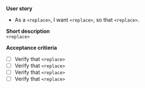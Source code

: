 **User story** <br />
* As a `<replace>`, I want `<replace>`, so that `<replace>`. <br />

**Short description** <br />
`<replace>`

**Acceptance critieria** 
- [ ] Verify that `<replace>`
- [ ] Verify that `<replace>`
- [ ] Verify that `<replace>`
- [ ] Verify that `<replace>`
